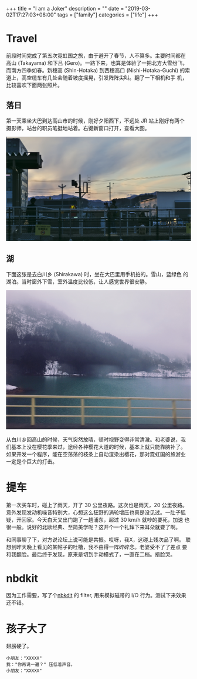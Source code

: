 +++
title = "I am a Joker"
description = ""
date = "2019-03-02T17:27:03+08:00"
tags = ["family"]
categories = ["life"]
+++

# Travel

前段时间完成了第五次霓虹国之旅，由于避开了春节，人不算多。主要时间都在
高山 (Takayama) 和下吕 (Gero)。一路下来，也算是体验了一把北方大雪纷飞，
而南方四季如春。新穗高 (Shin-Hotaka) 到西穗高口 (Nishi-Hotaka-Guchi)
的索道上，高空缆车有几处会随着坡度摇晃，引发阵阵尖叫。翻了一下相机和手
机，比较喜欢下面两张照片。

## 落日

第一天乘坐大巴到达高山市的时候，刚好夕阳西下，不远处 JR 站上刚好有两个
摄影师，站台的职员笔挺地站着。右键新窗口打开，查看大图。

![Station](/media/takayama-station.jpg)


## 湖

下面这张是去白川乡 (Shirakawa) 时，坐在大巴里用手机拍的。雪山，蓝绿色
的湖泊。当时窗外下雪，室外温度比较低，让人感觉世界很安静。

![Lake](/media/takayama-lake.jpg)


从白川乡回高山的时候，天气突然放晴，顿时视野变得非常清澈。和老婆说，我
们基本上没在樱花季来过，途经各种樱花大道的时候，基本上就只能靠脑补了。
如果开发一个程序，能在空荡荡的枝条上自动渲染出樱花，那对霓虹国的旅游业
一定是个巨大的打击。

# 提车

第一次买车时，碰上了雨天，开了 30 公里夜路。这次也是雨天，20 公里夜路。
意外发现发动机噪音特别大，心想这么狂野的涡轮增压也真是没见过。一肚子狐
疑，开回家。今天白天又出门跑了一趟浦东，超过 30 km/h 就吵的要死，加速
也很一般。说好的北欧经典、至简美学呢？这开个一个礼拜下来耳朵就聋了啊。

和同事聊了下，对方说论坛上说可能是共振。哎呀，我X，这碰上残次品了啊。
联想到昨天晚上看见的某帖子的吐槽，我不由得一阵碎碎念。老婆受不了了差点
要和我翻脸。最后终于发现，原来是切到手动模式了，一直在二档。捂脸哭。

# nbdkit

因为工作需要，写了个[nbkdit](https://github.com/libguestfs/nbdkit) 的
filter, 用来模拟磁带的 I/O 行为。测试下来效果还不错。

# 孩子大了

翅膀硬了。

    小朋友："XXXXX"
	我："你再说一遍？" 压低着声音。
	小朋友："XXXXX"
